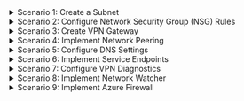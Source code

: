<details>
<summary>Scenario 1: Create a Subnet</summary>

#### Task 1: Create a subnet named "management" within the "neu_vnet" virtual network in the "northeurope" region
1. The Managment Team based in the North Europe region will soon have resources deployed that only they will use. Due to the nature of them, they'll need to be deployed to their own subnet. Within "vnet-neu-01" create a subnet called "management".
</details>

<details>
<summary>Scenario 2: Configure Network Security Group (NSG) Rules</summary>

#### Task 1: Create rules to allow inbound traffic
1. Create NSG rules to allow inbound traffic on port 80 and port 443 for the "web" subnet within the "uks_vnet" virtual network.
</details>

<details>
<summary>Scenario 3: Create VPN Gateway</summary>

#### Task 1: Create a virtual network gateway in UK South
1. Create a virtual network gateway named "vpn-gateway" in the "uks_vnet" virtual network to enable site-to-site VPN connectivity.
</details>

<details>
<summary>Scenario 4: Implement Network Peering</summary>

#### Task 1: Investigate issues with VNet Peering
1. Users in UK South are able to connect to resources in West Europe and vice versa, which is network peered. Users in West Europe are able to connect network peered with North Europe, and vice versa, as they are network peered. However Users in UK South are not able to access resources in North Europe. Investigate why, and rectify.

</details>

<details>
<summary>Scenario 5: Configure DNS Settings</summary>

#### Task 1: Configure custom DNS settings to use Azure DNS
1. Configure custom DNS settings for the "neu_vnet" virtual network to use Azure DNS
</details>

<details>
<summary>Scenario 6: Implement Service Endpoints</summary>

#### Task 1: Enable service endpoints for "neu_vnet" virtual network
1. We want to prevent public access to Storage Accounts within the newly created 'management' subnet, and keeping traffic destined to Azure Storage on the Azure backbone network.
</details>

<details>
<summary>Scenario 7: Configure VPN Diagnostics </summary>

#### Task 1: Enable VPN diagnostics for the "vpn-gateway" created in Scenario 3
1. Enable VPN diagnostics for the "vpn-gateway" in the "uks_vnet" virtual network to monitor VPN connections.
</details>

<details>
<summary>Scenario 8: Implement Network Watcher</summary>

#### Task 1: Create and configure a Network Watcher to monitor and diagnose network issues for all subnets that have compute resources
1. Create and configure a Network Watcher instance named "network-watcher" to monitor and diagnose network issues.

</details>

<details>
<summary>Scenario 9: Implement Azure Firewall</summary>

#### Task 1: Deploy an Azure Firewall instance named "azure-firewall" in the "uks_vnet" virtual network to be used in future.
1. Create an Azure Firewall "uks_vnet" virtual network. Firewall MUST meet the following requirements:
- Provide Application Level FDQN Filtering for HTTPS/SQL
- Provide Network Address Translation services
- Be able to support Availability Zones
- Autoscale to meet expected traffic up to 250 Mbps
- Centrally Managed via Firewall Manager
- Provide full logging and SIEM integration
- Ability for future DevOps integration using REST/CLI/PS/Terraform/Templates
- Enable Threat intelligence-based filtering for your firewall to alert for any traffic from/to known malicious IP addresses, FQDNs, and URLs. 
- Must be as cheap as possible

</details>
